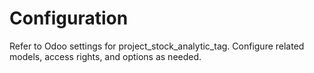 # Configuration

Refer to Odoo settings for project_stock_analytic_tag. Configure related models, access rights, and options as needed.
